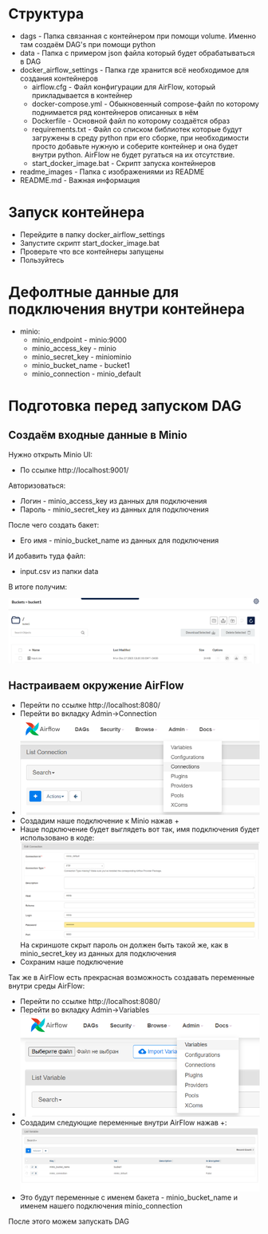 # Структура

+ dags - Папка связанная с контейнером при помощи volume. Именно там создаём DAG's при помощи python
+ data - Папка с примером json файла который будет обрабатываться в DAG
+ docker_airflow_settings - Папка где хранится всё необходимое для создания контейнеров
    + airflow.cfg - Файл конфигурации для AirFlow, который прикладывается в контейнер
    + docker-compose.yml - Обыкновенный compose-файл по которому поднимается ряд контейнеров описанных в нём
    + Dockerfile - Основной файл по которому создаётся образ
    + requirements.txt - Файл со списком библиотек которые будут загружены в среду python при его сборке, при
      необходимости просто добавьте нужную и соберите контейнер и она будет внутри python. AirFlow не будет ругаться на
      их отсутствие.
    + start_docker_image.bat - Скрипт запуска контейнеров
+ readme_images - Папка с изображениями из README
+ README.md - Важная информация

# Запуск контейнера

* Перейдите в папку docker_airflow_settings
* Запустите скрипт start_docker_image.bat
* Проверьте что все контейнеры запущены
* Пользуйтесь

# Дефолтные данные для подключения внутри контейнера

+ minio:
    + minio_endpoint - minio:9000
    + minio_access_key - minio
    + minio_secret_key - miniominio
    + minio_bucket_name - bucket1
    + minio_connection - minio_default

# Подготовка перед запуском DAG

## Создаём входные данные в Minio
Нужно открыть Minio UI:

* По ссылке http://localhost:9001/

Авторизоваться:

* Логин - minio_access_key из данных для подключения
* Пароль - minio_secret_key из данных для подключения

После чего создать бакет:

* Его имя - minio_bucket_name из данных для подключения

И добавить туда файл:

* input.csv из папки data

В итоге получим:

![img1.png](readme_images/MinioBucket.png)

## Настраиваем окружение AirFlow

* Перейти по ссылке http://localhost:8080/
* Перейти во вкладку Admin->Connection
* ![img.png](readme_images/ConnectionAirFlow.png)
* Создадим наше подключение к Minio нажав +
* Наше подключение будет выглядеть вот так, имя подключения будет использовано в коде:
![img.png](readme_images/MinioConnectionAirFlow.png)
  На скриншоте скрыт пароль он должен быть такой же, как в minio_secret_key из данных для подключения
* Сохраним наше подключение

Так же в AirFlow есть прекрасная возможность создавать переменные внутри среды AirFlow:

* Перейти по ссылке http://localhost:8080/
* Перейти во вкладку Admin->Variables
* ![img.png](readme_images/VariablesAirFlow.png)
* Создадим следующие переменные внутри AirFlow нажав +:
  ![img_2.png](readme_images/MinioVariablesAirFlow.png)
* Это будут переменные с именем бакета - minio_bucket_name и именем нашего подключения minio_connection

После этого можем запускать DAG